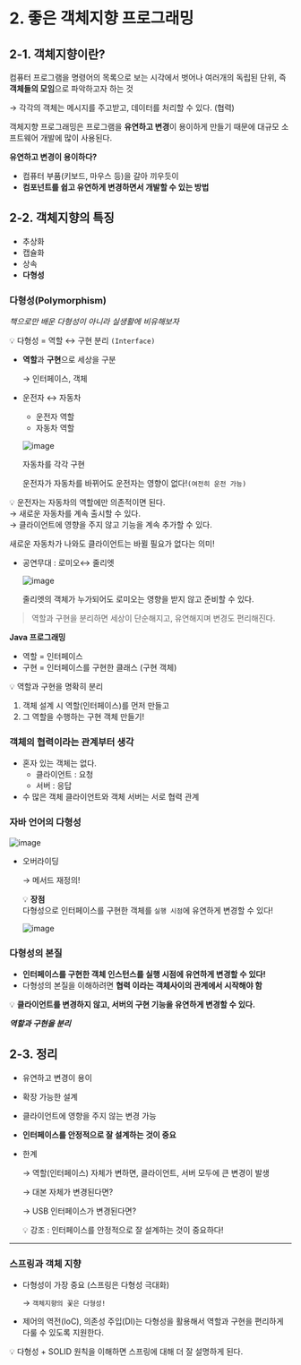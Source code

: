 # 2. 좋은 객체지향 프로그래밍

## 2-1. 객체지향이란?

컴퓨터 프로그램을 명령어의 목록으로 보는 시각에서 벗어나 여러개의 독립된 단위,
즉 **객체들의 모임**으로 파악하고자 하는 것

→ 각각의 객체는 메시지를 주고받고, 데이터를 처리할 수 있다. (협력)

객체지향 프로그래밍은 프로그램을 **유연하고 변경**이 용이하게 만들기 때문에 대규모 소프트웨어 개발에 많이 사용된다.

**유연하고 변경이 용이하다?**

- 컴퓨터 부품(키보드, 마우스 등)을 갈아 끼우듯이
- **컴포넌트를 쉽고 유연하게 변경하면서 개발할 수 있는 방법**

## 2-2. 객체지향의 특징

- 추상화
- 캡슐화
- 상속
- **다형성**

### 다형성(Polymorphism)

*책으로만 배운 다형성이 아니라 실생활에 비유해보자*

<aside>

💡 다형성 = 역할 ↔ 구현 분리 `(Interface)`

</aside>

- **역할**과 **구현**으로 세상을 구분

  → 인터페이스, 객체
- 운전자 ↔ 자동차

  - 운전자 역할
  - 자동차 역할

  ![image](https://user-images.githubusercontent.com/42997924/180614052-29f332e8-7807-424f-ae74-5e58b9c3a82a.png)

  자동차를 각각 구현

  운전자가 자동차를 바뀌어도 운전자는 영향이 없다!`(여전히 운전 가능)`

<aside>

💡 운전자는 자동차의 역할에만 의존적이면 된다.  
→ 새로운 자동차를 계속 출시할 수 있다.  
→ 클라이언트에 영향을 주지 않고 기능을 계속 추가할 수 있다.

새로운 자동차가 나와도 클라이언트는 바뀔 필요가 없다는 의미!

</aside>

- 공연무대 : 로미오↔ 줄리엣

  ![image](https://user-images.githubusercontent.com/42997924/180614058-83e3b2ce-3bf0-4f48-abd2-711e96fc1367.png)

  줄리엣의 객체가 누가되어도 로미오는 영향을 받지 않고 준비할 수 있다.

> 역할과 구현을 분리하면 세상이 단순해지고, 유연해지며 변경도 편리해진다.

**Java 프로그래밍**

- 역할 = 인터페이스
- 구현 = 인터페이스를 구현한 클래스 (구현 객체)

<aside>

💡 역할과 구현을 명확히 분리
1. 객체 설계 시 역할(인터페이스)를 먼저 만들고
2. 그 역할을 수행하는 구현 객체 만들기!

</aside>

### 객체의 협력이라는 관계부터 생각

- 혼자 있는 객체는 없다.
  - 클라이언트 : 요청
  - 서버 : 응답
- 수 많은 객체 클라이언트와 객체 서버는 서로 협력 관계

### 자바 언어의 다형성

![image](https://user-images.githubusercontent.com/42997924/180614003-94c5c25e-f203-476e-ad53-b9d7754dcd60.png)

- 오버라이딩

  → 메서드 재정의!

  <aside>
  
    💡 **장점**  
    다형성으로 인터페이스를 구현한 객체를 `실행 시점`에 유연하게 변경할 수 있다!

  </aside>

  ![image](https://user-images.githubusercontent.com/42997924/180614034-1d07b109-eb03-4ac5-87d5-00a897de96dc.png)

### 다형성의 본질

- **인터페이스를 구현한 객체 인스턴스를 실행 시점에 유연하게 변경할 수 있다!**
- 다형성의 본질을 이해하려면 **협력 이라는 객체사이의 관계에서 시작해야 함**

<aside>

💡 **클라이언트를 변경하지 않고, 서버의 구현 기능을 유연하게 변경할 수 있다.**

</aside>

***역할과 구현을 분리***

## 2-3. 정리

- 유연하고 변경이 용이
- 확장 가능한 설계
- 클라이언트에 영향을 주지 않는 변경 가능
- **인터페이스를 안정적으로 잘 설계하는 것이 중요**
- 한계

  → 역할(인터페이스) 자체가 변하면, 클라이언트, 서버 모두에 큰 변경이 발생

  → 대본 자체가 변경된다면?

  → USB 인터페이스가 변경된다면?

  <aside>
  
    💡 강조 : 인터페이스를 안정적으로 잘 설계하는 것이 중요하다!

  </aside>

---

### 스프링과 객체 지향

- 다형성이 가장 중요 (스프링은 다형성 극대화)

  → `객체지향의 꽃은 다형성!`
- 제어의 역전(IoC), 의존성 주입(DI)는 다형성을 활용해서 역할과 구현을 편리하게 다룰 수 있도록 지원한다.

<aside>

💡 다형성 + SOLID 원칙을 이해하면 스프링에 대해 더 잘 설명하게 된다.

</aside>

